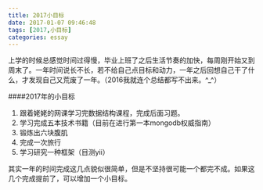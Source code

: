 ```yaml
---
title: 2017小目标
date: 2017-01-07 09:46:48
tags: [2017,小目标]
categories: essay
---
```


上学的时候总感觉时间过得慢，毕业上班了之后生活节奏的加快，每周刚开始又到周末了。一年时间说长不长，若不给自己点目标和动力，一年之后回想自己干了什么，才发现自己又荒废了一年。（2016我就连个总结都写不出来。^_^）
<!--more-->

####2017年的小目标

1. 跟着姥姥的网课学习完数据结构课程，完成后面习题。
2. 学习完成五本技术书籍（目前在进行第一本mongodb权威指南）
3. 锻炼出六块腹肌
4. 完成一次旅行
5. 学习研究一种框架（目测yii）

其实一年的时间完成这几点貌似很简单，但是不坚持很可能一个都完不成。如果这几个完成提前了，可以增加一个小目标。